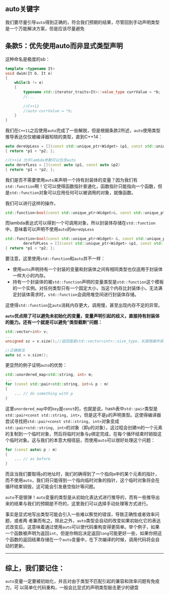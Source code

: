 <h2>auto关键字</h2>

我们要尽量引导`auto`得到正确的，符合我们预期的结果，尽管回到手动声明类型是一个万能解决方案，但是应该尽量避免

<h2>条款5：优先使用auto而非显式类型声明</h2>

这种命名是极度的sb：

```cpp
template <typename It>
void dwim(It b, It e)
{
	while(b != e)
	{
		typename std::iterator_traits<It>::value_type currValue = *b;
		//...
		
		//C++11
		//auto currValue = *b;
	}
}
```

我们在`C++11`之后使用`auto`完成了一些解脱，但是根据条款2所述，`auto`使用类型推导表达仅仅被编译器知晓的类型，直到C++14：

```cpp
auto dereUpLess = [](const std::unique_ptr<Widget> &p1, const std::unique_ptr<Widget> &p2)
{ return *p1 < *p2; };

//C++14 允许lambda参数可以包含auto
auto derefLess = [](const auto &p1, const auto &p2)
{ return *p1 < *p2; };
```

我们是否不需要使用`auto`来声明一个持有封装体的变量？因为我们有`std::function`啊！它可以使得函数指针普通化，函数指针只能指向一个函数，但是`std::function`对象可以应用任何可以被调用的对象，就像函数。

我们可以进行这样的操作，

```cpp
std::function<bool(const std::unique_ptr<Widget>&, const std::unique_ptr<Widget>&)> func;
```

而lambda表达式可以得到一个可调用对象，所以封装体存储在`std::function`中，意味着可以声明不使用`auto`的`dereUpLess`

```cpp
std::function<bool(const std::unique_ptr<Widget> &, const std::unique_ptr<Widget> &)>
		derefUPLess = [](const std::unique_ptr<Widget> &p1, const std::unique_ptr<Widget> &p2)
{ return *p1 < *p2; };
```

要注意，这里使用`std::function`和`auto`并不一样：

+ 使用`auto`声明持有一个封装的变量和封装体之间有相同类型也仅适用于封装体一样大小的内存。
+ 持有一个封装体的被`std::function`声明的变量类型是`std::function`这个模板的一个实例。对任何类型只有一个固定大小，当这个内存比封装体小，无法满足封装体需求时，`std::function`会调用堆空间进行封装体存储。

这使得`std::function`比`auto`消耗内存更大，调用慢，甚至出现内存不足的异常。

**`auto`优点除了可以避免未初始化的变量，变量声明引起的歧义，直接持有封装体的能力。还有一个就是可以避免“类型截断”问题：**

```cpp
std::vector<int> v;
...
unsigned sz = v.size();//返回值是std::vector<int>::size_type，长度随操作系统平台变化，而unsigned始终是32bit，可能发生异常

//正确做法
auto sz = v.size();
```

更显然的例子证明`auto`的优势：

```cpp
std::unordered_map<std::string, int> m;
...
for (const std::pair<std::string, int>& p : m)
{
    ... // do something with p
}
```

这里`unordered_map`中的`key`是`const`的，也就是说，hash表中`std::pair`类型是`std::pair<const std::string, int>`，但是这不是`p`的声明类型。这使得编译器尝试寻找把`std::pair<const std::string, int>`对象变成`std::pair<std::string, int>`的对象（即`p`的对象），这过程会创建m的一个元素的复制到一个临时对象，然后将临时对象与`p`绑定完成，在每个循环结束时销毁这个临时对象。这与我们的本意大相径庭，而使用`auto`可以很好处理这个问题：

```cpp
for (const auto& p : m)
{
    ... // as before
}
```

而且当我们要取得`p`的地址时，我们的确得到了一个指向`m`中的某个元素的指针，而不使用`auto`，我们将只能得到一个指向临时对象的指针，这个临时对象将会在循环结束销毁，这可能会引发悬空指针等问题。

`auto`不是银弹！`auto`变量的类型是从初始化表达式进行推导的，而有一些推导出来的结果与我们的预期是不符的，这里我们可以选择手动处理等方式进行。

事实是显式地写出类型可能会引入一些难以察觉的错误，导致正确性或者效率问题，或者两
者兼而有之。除此之外，`auto`类型会自动的改变如果初始化它的表达式改变后，这意味着通过使用`auto`可以使代码重构变得更简单。举个例子，如果一个函数被声明为返回`int`，但是你稍后决定返回`long`可能更好一些，如果你把这个函数的返回结果存储在一个`auto`变量中，在下次编译的时候，调用代码将会自动的更新。

<hr>

<h2>综上，我们要记住：</h2>

`auto`变量一定要被初始化，并且对由于类型不匹配引起的兼容和效率问题有免疫力，可
以简单化代码重构，一般会比显式的声明类型敲击更少的键盘